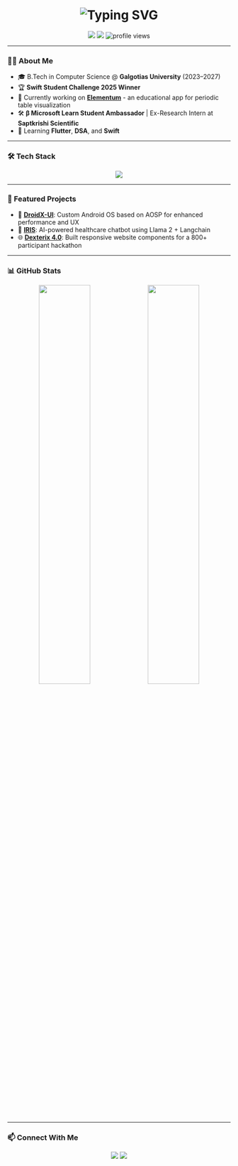 <!-- Typing Animation Title -->
<h1 align="center">
  <img src="https://readme-typing-svg.demolab.com?font=Fira+Code&size=28&pause=1000&center=true&vCenter=true&multiline=true&width=800&height=80&lines=Hi+I'm+Nalinish+Ranjan;Android+Developer+%7C+Open+Source+Enthusiast" alt="Typing SVG" />
</h1>

<p align="center">
  <a href="https://linkedin.com/in/nranjan17"><img src="https://img.shields.io/badge/LinkedIn-nranjan17-blue?style=flat&logo=linkedin" /></a>
  <a href="mailto:nalinishranjan05@gmail.com"><img src="https://img.shields.io/badge/Email-nalinishranjan05@gmail.com-red?style=flat&logo=gmail" /></a>
  <img src="https://komarev.com/ghpvc/?username=NRanjan-17&style=flat-square&color=blue" alt="profile views" />
</p>

---

### 👨‍💻 About Me

- 🎓 B.Tech in Computer Science @ **Galgotias University** (2023–2027)
- 🏆 **Swift Student Challenge 2025 Winner**
- 🔭 Currently working on **[Elementum](https://github.com/NRanjan-17/Elementum.git)** - an educational app for periodic table visualization
- 🛠️ **β Microsoft Learn Student Ambassador** | Ex-Research Intern at **Saptkrishi Scientific**
- 🌱 Learning **Flutter**, **DSA**, and **Swift**

---

### 🛠 Tech Stack

<p align="center">
  <img src="https://skillicons.dev/icons?i=androidstudio,swift,java,python,git,github,mysql,linux,figma" />
</p>

---

### 🚀 Featured Projects

- 📱 **[DroidX-UI](https://github.com/DroidX-UI/)**: Custom Android OS based on AOSP for enhanced performance and UX  
- 🤖 **[IRIS](https://github.com/NRanjan-17/IRIS)**: AI-powered healthcare chatbot using Llama 2 + Langchain  
- 🌐 **[Dexterix 4.0](https://github.com/technojam/4.0)**: Built responsive website components for a 800+ participant hackathon

---

### 📊 GitHub Stats

<p align="center">
  <img src="https://github-readme-stats.vercel.app/api?username=NRanjan-17&show_icons=true&theme=tokyonight&hide_border=true" width="48%" />
  <img src="https://github-readme-streak-stats.herokuapp.com/?user=NRanjan-17&theme=tokyonight&hide_border=true" width="48%" />
</p>

---

### 📫 Connect With Me

<p align="center">
  <a href="https://linkedin.com/in/nranjan17"><img src="https://img.shields.io/badge/LinkedIn-nranjan17-blue?style=for-the-badge&logo=linkedin" /></a>
  <a href="mailto:nalinishranjan05@gmail.com"><img src="https://img.shields.io/badge/Gmail-nalinishranjan05@gmail.com-red?style=for-the-badge&logo=gmail" /></a>
</p>
